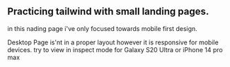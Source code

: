 ## Practicing tailwind with small landing pages.

in this nading page i've only focused towards mobile first design. 

Desktop Page is'nt in a proper layout however it is responsive for mobile devices. try to view in inspect mode for Galaxy S20 Ultra or iPhone 14 pro max
